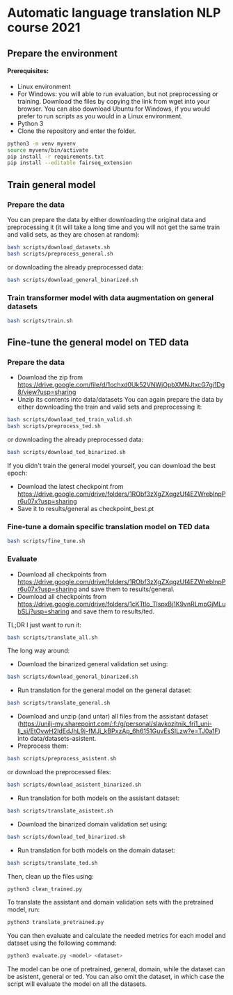 # Automatic language translation NLP course 2021

## Prepare the environment
#### Prerequisites:
* Linux environment
* For Windows: you will able to run evaluation, but not preprocessing or training. Download the files by copying the link from wget into your browser. You can also download Ubuntu for Windows, if you would prefer to run scripts as you would in a Linux environment.  
* Python 3
* Clone the repository and enter the folder.

```bash
python3 -m venv myvenv
source myvenv/bin/activate
pip install -r requirements.txt
pip install --editable fairseq_extension
```
## Train general model

### Prepare the data
You can prepare the data by either downloading the original data and preprocessing it (it will take a long time and you will not get the same train and valid sets, as they are chosen at random):
```bash
bash scripts/download_datasets.sh
bash scripts/preprocess_general.sh
```
or downloading the already preprocessed data:

```bash
bash scripts/download_general_binarized.sh
```

### Train transformer model with data augmentation on general datasets

```bash
bash scripts/train.sh
```

## Fine-tune the general model on TED data

### Prepare the data
* Download the zip from https://drive.google.com/file/d/1ochxd0Uk52VNWjOpbXMNJtxcG7gi1Dg8/view?usp=sharing
* Unzip its contents into data/datasets
You can again prepare the data by either downloading the train and valid sets and preprocessing it:
```bash
bash scripts/download_ted_train_valid.sh
bash scripts/preprocess_ted.sh
```
or downloading the already preprocessed data:
```bash
bash scripts/download_ted_binarized.sh
```

If you didn't train the general model yourself, you can download the best epoch:
* Download the latest checkpoint from https://drive.google.com/drive/folders/1RObf3zXgZXqgzUf4EZWreblnpPr6u07x?usp=sharing
* Save it to results/general as checkpoint_best.pt

### Fine-tune a domain specific translation model on TED data

```bash
bash scripts/fine_tune.sh
```

### Evaluate

* Download all checkpoints from https://drive.google.com/drive/folders/1RObf3zXgZXqgzUf4EZWreblnpPr6u07x?usp=sharing and save them to results/general.
* Download all checkpoints from https://drive.google.com/drive/folders/1cKTtlo_TlspxBj1K9vnRLmpGjMLubSLj?usp=sharing and save them to results/ted.

TL;DR I just want to run it:
```bash
bash scripts/translate_all.sh
```

The long way around:
* Download the binarized general validation set using:
```bash
bash scripts/download_general_binarized.sh
```
* Run translation for the general model on the general dataset:
```bash
bash scripts/translate_general.sh
```

* Download and unzip (and untar) all files from the assistant dataset (https://unilj-my.sharepoint.com/:f:/g/personal/slavkozitnik_fri1_uni-lj_si/EtOvwH2ldEdJhL9i-fMJj_kBPxzAp_6h6151GuvEsSILzw?e=TJ0a1F) into data/datasets-asistent.
* Preprocess them:
```bash
bash scripts/preprocess_asistent.sh
```
or download the preprocessed files:
```bash
bash scripts/download_asistent_binarized.sh
```
* Run translation for both models on the assistant dataset:
```bash
bash scripts/translate_asistent.sh
```

* Download the binarized domain validation set using:
```bash
bash scripts/download_ted_binarized.sh
```
* Run translation for both models on the domain dataset:
```bash
bash scripts/translate_ted.sh
```

Then, clean up the files using:
```bash
python3 clean_trained.py
```

To translate the assistant and domain validation sets with the pretrained model, run:
```bash
python3 translate_pretrained.py
```

You can then evaluate and calculate the needed metrics for each model and dataset using the following command: 
```bash
python3 evaluate.py <model> <dataset>
```
The model can be one of pretrained, general, domain, while the dataset can be asistent, general or ted. You can also omit the dataset, in which case the script will evaluate the model on all the datasets.
